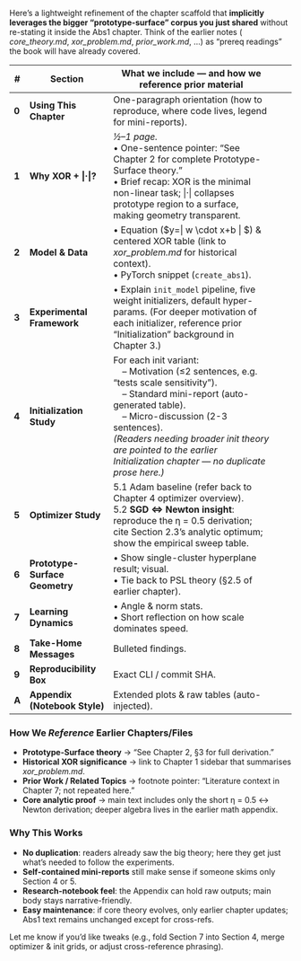 Here’s a lightweight refinement of the chapter scaffold that **implicitly leverages the bigger “prototype-surface” corpus you just shared** without re-stating it inside the Abs1 chapter.  Think of the earlier notes ( *core\_theory.md*, *xor\_problem.md*, *prior\_work.md*, …) as “prereq readings” the book will have already covered.

| #     | Section                        | What we **include** — and how we **reference** prior material                                                                                                                                                                                                                                              |             |                                                                                                                  |
| ----- | ------------------------------ | ---------------------------------------------------------------------------------------------------------------------------------------------------------------------------------------------------------------------------------------------------------------------------------------------------------- | ----------- | ---------------------------------------------------------------------------------------------------------------- |
| **0** | **Using This Chapter**         | One-paragraph orientation (how to reproduce, where code lives, legend for mini-reports).                                                                                                                                                                                                                   |             |                                                                                                                  |
| **1** | **Why XOR + \|·\|?**           | *½–1 page.*<br>• One-sentence pointer: “See Chapter 2 for complete Prototype-Surface theory.”<br>• Brief recap: XOR is the minimal non-linear task; \|·\| collapses prototype region to a surface, making geometry transparent.                                                                            |             |                                                                                                                  |
| **2** | **Model & Data**               | • Equation ($y=\| w \cdot x+b \| $) & centered XOR table (link to *xor\_problem.md* for historical context).<br>• PyTorch snippet (`create_abs1`). |
| **3** | **Experimental Framework**     | • Explain `init_model` pipeline, five weight initializers, default hyper-params.  (For deeper motivation of each initializer, reference prior “Initialization” background in Chapter 3.)                                                                                                                   |             |                                                                                                                  |
| **4** | **Initialization Study**       | For each init variant:<br> – Motivation (≤2 sentences, e.g. “tests scale sensitivity”).<br> – Standard mini-report (auto-generated table).<br> – Micro-discussion (2-3 sentences).<br>*(Readers needing broader init theory are pointed to the earlier Initialization chapter — no duplicate prose here.)* |             |                                                                                                                  |
| **5** | **Optimizer Study**            | 5.1 Adam baseline (refer back to Chapter 4 optimizer overview).<br>5.2 **SGD ⇔ Newton insight**: reproduce the η = 0.5 derivation; cite Section 2.3’s analytic optimum;  show the empirical sweep table.                                                                                                   |             |                                                                                                                  |
| **6** | **Prototype-Surface Geometry** | • Show single-cluster hyperplane result; visual.<br>• Tie back to PSL theory (§2.5 of earlier chapter).                                                                                                                                                                                                    |             |                                                                                                                  |
| **7** | **Learning Dynamics**          | • Angle & norm stats.<br>• Short reflection on how scale dominates speed.                                                                                                                                                                                                                                  |             |                                                                                                                  |
| **8** | **Take-Home Messages**         | Bulleted findings.                                                                                                                                                                                                                                                                                         |             |                                                                                                                  |
| **9** | **Reproducibility Box**        | Exact CLI / commit SHA.                                                                                                                                                                                                                                                                                    |             |                                                                                                                  |
| **A** | **Appendix (Notebook Style)**  | Extended plots & raw tables (auto-injected).                                                                                                                                                                                                                                                               |             |                                                                                                                  |

### How We *Reference* Earlier Chapters/Files

* **Prototype-Surface theory** → “See Chapter 2, §3 for full derivation.”
* **Historical XOR significance** → link to Chapter 1 sidebar that summarises *xor\_problem.md*.
* **Prior Work / Related Topics** → footnote pointer: “Literature context in Chapter 7; not repeated here.”
* **Core analytic proof** → main text includes only the short η = 0.5 ↔ Newton derivation; deeper algebra lives in the earlier math appendix.

### Why This Works

* **No duplication**: readers already saw the big theory; here they get just what’s needed to follow the experiments.
* **Self-contained mini-reports** still make sense if someone skims only Section 4 or 5.
* **Research-notebook feel**: the Appendix can hold raw outputs; main body stays narrative-friendly.
* **Easy maintenance**: if core theory evolves, only earlier chapter updates; Abs1 text remains unchanged except for cross-refs.

Let me know if you’d like tweaks (e.g., fold Section 7 into Section 4, merge optimizer & init grids, or adjust cross-reference phrasing).
